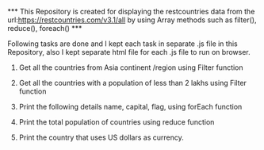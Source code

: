 

*** This Repository is created for displaying the restcountries data from the 
url:https://restcountries.com/v3.1/all  by using Array methods such as filter(), reduce(), foreach() ***


  Following tasks are done and I kept each task in separate .js file in this Repository, also I kept separate html file for each .js file to run on browser.

   


   1. Get all the countries from Asia continent /region using Filter function


   2. Get all the countries with a population of less than 2 lakhs using Filter function


   3. Print the following details name, capital, flag, using forEach function


   4. Print the total population of countries using reduce function


   5. Print the country that uses US dollars as currency.

